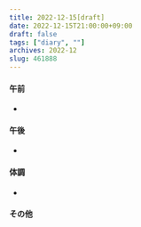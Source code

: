 ```yaml
---
title: 2022-12-15[draft]
date: 2022-12-15T21:00:00+09:00
draft: false
tags: ["diary", ""]
archives: 2022-12
slug: 461888
---
```

#### 午前
- 
#### 午後
- 
#### 体調
- 
#### その他